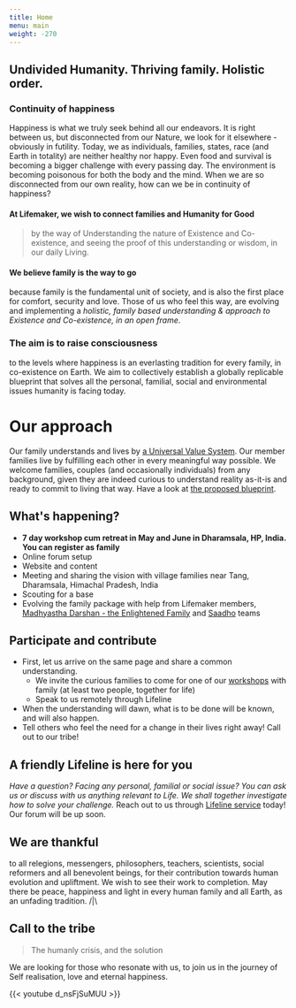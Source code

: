 ```yaml
---
title: Home
menu: main
weight: -270
---
```

## Undivided Humanity. Thriving family. Holistic order. 
### Continuity of happiness
Happiness is what we truly seek behind all our endeavors. It is right between us, but disconnected from our Nature, we look for it elsewhere - obviously in futility. Today, we as individuals, families, states, race (and Earth in totality) are neither healthy nor happy. Even food and survival is becoming a bigger challenge with every passing day. The environment is becoming poisonous for both the body and the mind. When we are so disconnected from our own reality, how can we be in continuity of happiness? 

#### At Lifemaker, we wish to connect families and Humanity for Good

> by the way of Understanding the nature of Existence and Co-existence, and seeing the proof of this understanding or wisdom, in our daily Living. 

#### We believe family is the way to go 
because family is the fundamental unit of society, and is also the first place for comfort, security and love. Those of us who feel this way, are evolving and implementing a *holistic, family based understanding & approach to Existence and Co-existence, in an open frame*. 

### The aim is to raise consciousness 
to the levels where happiness is an everlasting tradition for every family, in co-existence on Earth. We aim to collectively establish a globally replicable blueprint that solves all the personal, familial, social and environmental issues humanity is facing today.

# Our approach

Our family understands and lives by [a Universal Value System](/values). Our member families live by fulfilling each other in every meaningful way possible. We welcome families, couples (and occasionally individuals) from any background, given they are indeed curious to understand reality as-it-is and ready to commit to living that way. Have a look at [the proposed blueprint](/post/approach).

## What's happening?
- **7 day workshop cum retreat in May and June in Dharamsala, HP, India. You can register as family**
- Online forum setup
- Website and content
- Meeting and sharing the vision with village families near Tang, Dharamsala, Himachal Pradesh, India
- Scouting for a base
- Evolving the family package with help from Lifemaker members, [Madhyastha Darshan - the Enlightened Family](http://madhyasth-darshan.info/) and [Saadho](http://saadhosangha.org/) teams

## Participate and contribute
* First, let us arrive on the same page and share a common understanding.
  * We invite the curious families to come for one of our [workshops](/workshops-and-retreats/) with family (at least two people, together for life)
  * Speak to us remotely through Lifeline
* When the understanding will dawn, what is to be done will be known, and will also happen.
* Tell others who feel the need for a change in their lives right away! Call out to our tribe!

## A friendly Lifeline is here for you 

*Have a question? Facing any personal, familial or social issue? You can ask us or discuss with us anything relevant to Life. We shall together investigate how to solve your challenge.* 
Reach out to us through [Lifeline service](/lifeline) today! Our forum will be up soon. 

## We are thankful 
to all relegions, messengers, philosophers, teachers, scientists, social reformers and all benevolent beings, for their contribution towards human evolution and upliftment. We wish to see their work to completion. May there be peace, happiness and light in every human family and all Earth, as an unfading tradition. /|\\

## Call to the tribe

> The humanly crisis, and the solution

We are looking for those who resonate with us, to join us in the journey of Self realisation, love and eternal happiness.

{{< youtube d_nsFjSuMUU >}}
